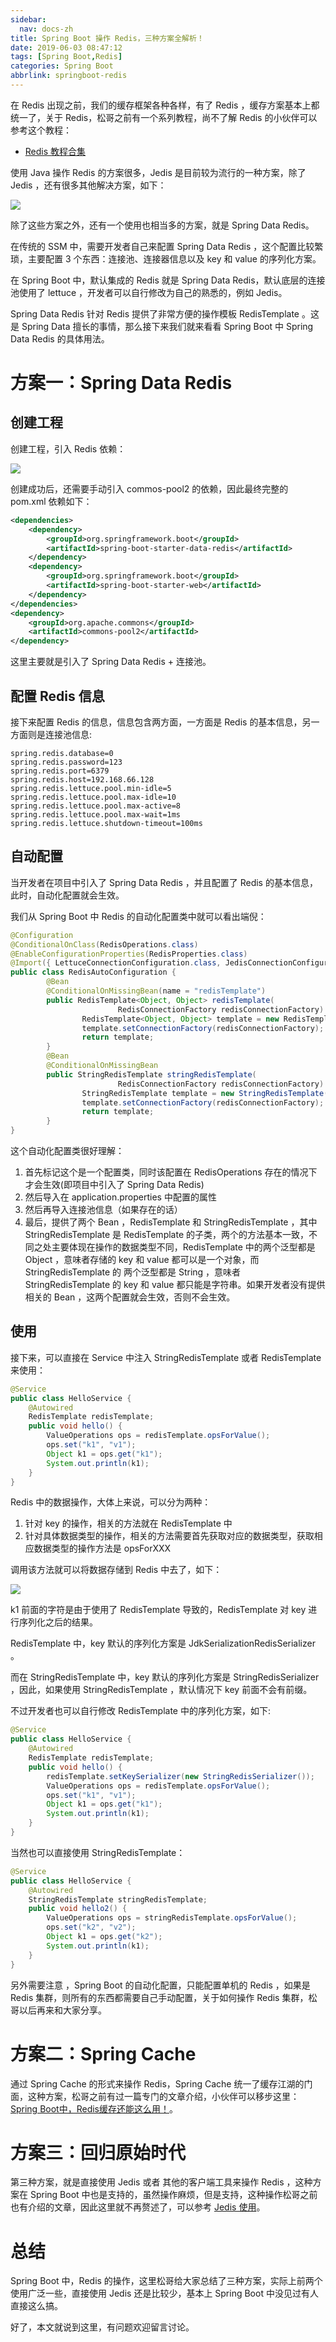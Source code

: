 ```yaml
---
sidebar:
  nav: docs-zh
title: Spring Boot 操作 Redis，三种方案全解析！
date: 2019-06-03 08:47:12
tags: [Spring Boot,Redis]
categories: Spring Boot
abbrlink: springboot-redis
---
```

在 Redis 出现之前，我们的缓存框架各种各样，有了 Redis ，缓存方案基本上都统一了，关于 Redis，松哥之前有一个系列教程，尚不了解 Redis 的小伙伴可以参考这个教程：

<!--more-->

- [Redis 教程合集](https://mp.weixin.qq.com/s/0Bukv4bFGMWosG8SWWoDDw)

使用 Java 操作 Redis 的方案很多，Jedis 是目前较为流行的一种方案，除了 Jedis ，还有很多其他解决方案，如下：

![](http://www.javaboy.org/images/boot/13-1.png)

除了这些方案之外，还有一个使用也相当多的方案，就是 Spring Data Redis。

在传统的 SSM 中，需要开发者自己来配置 Spring Data Redis ，这个配置比较繁琐，主要配置 3 个东西：连接池、连接器信息以及 key 和 value 的序列化方案。

在 Spring Boot 中，默认集成的 Redis 就是 Spring Data Redis，默认底层的连接池使用了 lettuce ，开发者可以自行修改为自己的熟悉的，例如 Jedis。

Spring Data Redis 针对 Redis 提供了非常方便的操作模板 RedisTemplate 。这是 Spring Data 擅长的事情，那么接下来我们就来看看 Spring Boot 中 Spring Data Redis 的具体用法。

# 方案一：Spring Data Redis

## 创建工程

创建工程，引入 Redis 依赖：

![](http://www.javaboy.org/images/boot/13-2.png)

创建成功后，还需要手动引入 commos-pool2 的依赖，因此最终完整的 pom.xml 依赖如下：

```xml
<dependencies>
    <dependency>
        <groupId>org.springframework.boot</groupId>
        <artifactId>spring-boot-starter-data-redis</artifactId>
    </dependency>
    <dependency>
        <groupId>org.springframework.boot</groupId>
        <artifactId>spring-boot-starter-web</artifactId>
    </dependency>
</dependencies>
<dependency>
    <groupId>org.apache.commons</groupId>
    <artifactId>commons-pool2</artifactId>
</dependency>
```

这里主要就是引入了 Spring Data Redis + 连接池。

## 配置 Redis 信息

接下来配置 Redis 的信息，信息包含两方面，一方面是 Redis 的基本信息，另一方面则是连接池信息:

```properties
spring.redis.database=0
spring.redis.password=123
spring.redis.port=6379
spring.redis.host=192.168.66.128
spring.redis.lettuce.pool.min-idle=5
spring.redis.lettuce.pool.max-idle=10
spring.redis.lettuce.pool.max-active=8
spring.redis.lettuce.pool.max-wait=1ms
spring.redis.lettuce.shutdown-timeout=100ms
```

## 自动配置

当开发者在项目中引入了 Spring Data Redis ，并且配置了 Redis 的基本信息，此时，自动化配置就会生效。

我们从 Spring Boot 中 Redis 的自动化配置类中就可以看出端倪：

```java
@Configuration
@ConditionalOnClass(RedisOperations.class)
@EnableConfigurationProperties(RedisProperties.class)
@Import({ LettuceConnectionConfiguration.class, JedisConnectionConfiguration.class })
public class RedisAutoConfiguration {
        @Bean
        @ConditionalOnMissingBean(name = "redisTemplate")
        public RedisTemplate<Object, Object> redisTemplate(
                        RedisConnectionFactory redisConnectionFactory) throws UnknownHostException {
                RedisTemplate<Object, Object> template = new RedisTemplate<>();
                template.setConnectionFactory(redisConnectionFactory);
                return template;
        }
        @Bean
        @ConditionalOnMissingBean
        public StringRedisTemplate stringRedisTemplate(
                        RedisConnectionFactory redisConnectionFactory) throws UnknownHostException {
                StringRedisTemplate template = new StringRedisTemplate();
                template.setConnectionFactory(redisConnectionFactory);
                return template;
        }
}
```

这个自动化配置类很好理解：

1. 首先标记这个是一个配置类，同时该配置在 RedisOperations 存在的情况下才会生效(即项目中引入了 Spring Data Redis)
2. 然后导入在 application.properties 中配置的属性
3. 然后再导入连接池信息（如果存在的话）
4. 最后，提供了两个 Bean ，RedisTemplate 和 StringRedisTemplate ，其中 StringRedisTemplate 是 RedisTemplate 的子类，两个的方法基本一致，不同之处主要体现在操作的数据类型不同，RedisTemplate 中的两个泛型都是 Object ，意味者存储的 key 和 value 都可以是一个对象，而 StringRedisTemplate 的 两个泛型都是 String ，意味者 StringRedisTemplate 的 key 和 value 都只能是字符串。如果开发者没有提供相关的 Bean ，这两个配置就会生效，否则不会生效。

## 使用

接下来，可以直接在 Service 中注入 StringRedisTemplate 或者 RedisTemplate 来使用：

```java
@Service
public class HelloService {
    @Autowired
    RedisTemplate redisTemplate;
    public void hello() {
        ValueOperations ops = redisTemplate.opsForValue();
        ops.set("k1", "v1");
        Object k1 = ops.get("k1");
        System.out.println(k1);
    }
}
```

Redis 中的数据操作，大体上来说，可以分为两种：

1. 针对 key 的操作，相关的方法就在 RedisTemplate 中
2. 针对具体数据类型的操作，相关的方法需要首先获取对应的数据类型，获取相应数据类型的操作方法是 opsForXXX

调用该方法就可以将数据存储到 Redis 中去了，如下：

![](http://www.javaboy.org/images/boot/13-3.png)

k1 前面的字符是由于使用了 RedisTemplate 导致的，RedisTemplate 对 key 进行序列化之后的结果。

RedisTemplate 中，key 默认的序列化方案是 JdkSerializationRedisSerializer 。

而在  StringRedisTemplate 中，key 默认的序列化方案是 StringRedisSerializer ，因此，如果使用 StringRedisTemplate ，默认情况下 key 前面不会有前缀。

不过开发者也可以自行修改 RedisTemplate 中的序列化方案，如下:

```java
@Service
public class HelloService {
    @Autowired
    RedisTemplate redisTemplate;
    public void hello() {
        redisTemplate.setKeySerializer(new StringRedisSerializer());
        ValueOperations ops = redisTemplate.opsForValue();
        ops.set("k1", "v1");
        Object k1 = ops.get("k1");
        System.out.println(k1);
    }
}
```

当然也可以直接使用 StringRedisTemplate：

```java
@Service
public class HelloService {
    @Autowired
    StringRedisTemplate stringRedisTemplate;
    public void hello2() {
        ValueOperations ops = stringRedisTemplate.opsForValue();
        ops.set("k2", "v2");
        Object k1 = ops.get("k2");
        System.out.println(k1);
    }
}
```

另外需要注意 ，Spring Boot 的自动化配置，只能配置单机的 Redis ，如果是 Redis 集群，则所有的东西都需要自己手动配置，关于如何操作 Redis 集群，松哥以后再来和大家分享。

# 方案二：Spring Cache

通过 Spring Cache 的形式来操作 Redis，Spring Cache 统一了缓存江湖的门面，这种方案，松哥之前有过一篇专门的文章介绍，小伙伴可以移步这里：[Spring Boot中，Redis缓存还能这么用！](https://mp.weixin.qq.com/s/UpTewC66iJyzq0osm_0cfw)。

# 方案三：回归原始时代

第三种方案，就是直接使用 Jedis 或者 其他的客户端工具来操作 Redis ，这种方案在 Spring Boot 中也是支持的，虽然操作麻烦，但是支持，这种操作松哥之前也有介绍的文章，因此这里就不再赘述了，可以参考 [Jedis 使用](https://mp.weixin.qq.com/s/4ghSyd8BIq01LYhhjToXrg)。

# 总结

Spring Boot 中，Redis 的操作，这里松哥给大家总结了三种方案，实际上前两个使用广泛一些，直接使用 Jedis 还是比较少，基本上 Spring Boot 中没见过有人直接这么搞。

好了，本文就说到这里，有问题欢迎留言讨论。